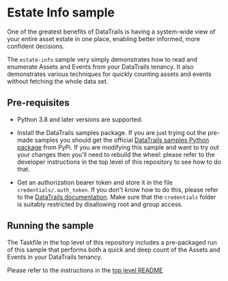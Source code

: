 # Estate Info sample

One of the greatest benefits of DataTrails is having a system-wide view of your entire asset estate in one place, enabling better informed, more confident decisions.

The `estate-info` sample very simply demonstrates how to read and enumerate Assets and Events from your DataTrails tenancy. It also demonstrates various techniques for quickly counting assets and events without fetching the whole data set.


## Pre-requisites

* Python 3.8 and later versions are supported.

* Install the DataTrails samples package. If you are just trying out the pre-made samples you should get the official [DataTrails samples Python package](https://pypi.org/project/datatrails-samples/ "PyPi package page") from PyPi. If you are modifying this sample and want to try out your changes then you'll need to rebuild the wheel: please refer to the developer instructions in the top level of this repository to see how to do that.

* Get an authorization bearer token and store it in the file `credentials/.auth_token`. If you don't know how to do this, please refer to the [DataTrails documentation](https://docs.datatrails.ai/docs/datatrails-basics/getting-access-tokens-using-app-registrations/ "Getting an auth token"). Make sure that the `credentials` folder is suitably restricted by disallowing root and group access.


## Running the sample

The Taskfile in the top level of this repository includes a pre-packaged run of this sample that performs both a quick and deep count of the Assets and Events in your DataTrails tenancy. 

Please refer to the instructions in the [top level README](https://github.com/datatrails/datatrails-samples#manage-assets-and-events-and-check-for-any-inconsistencies "estate info sample")

